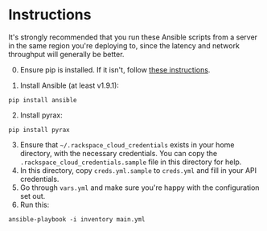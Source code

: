 # Instructions

It's strongly recommended that you run these Ansible scripts from a server in the
same region you're deploying to, since the latency and network throughput will
generally be better.

0. Ensure pip is installed. If it isn't, follow [these instructions](https://pip.pypa.io/en/latest/installing.html#install-pip).

1. Install Ansible (at least v1.9.1):

  ```
  pip install ansible
  ```

2. Install pyrax:

  ```
  pip install pyrax
  ```

3. Ensure that `~/.rackspace_cloud_credentials` exists in your home directory, with the necessary credentials. You can copy the `.rackspace_cloud_credentials.sample` file in this directory for help.
4. In this directory, copy `creds.yml.sample` to `creds.yml` and fill in your API credentials.
5. Go through `vars.yml` and make sure you're happy with the configuration set out.
6. Run this:

  ```
  ansible-playbook -i inventory main.yml
  ```
